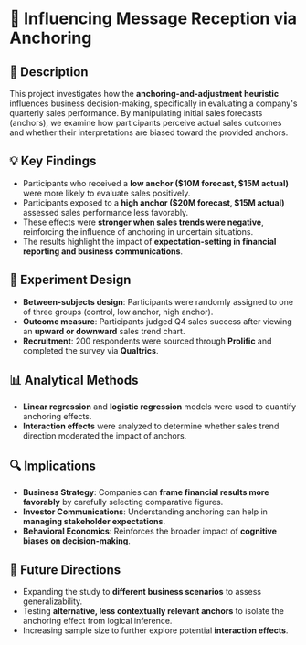 # 🏢 Influencing Message Reception via Anchoring

## 📝 Description  
This project investigates how the **anchoring-and-adjustment heuristic** influences business decision-making, specifically in evaluating a company's quarterly sales performance. By manipulating initial sales forecasts (anchors), we examine how participants perceive actual sales outcomes and whether their interpretations are biased toward the provided anchors.

## 💡 Key Findings  
- Participants who received a **low anchor ($10M forecast, $15M actual)** were more likely to evaluate sales positively.  
- Participants exposed to a **high anchor ($20M forecast, $15M actual)** assessed sales performance less favorably.  
- These effects were **stronger when sales trends were negative**, reinforcing the influence of anchoring in uncertain situations.  
- The results highlight the impact of **expectation-setting in financial reporting and business communications**.

## 🧪 Experiment Design  
- **Between-subjects design**: Participants were randomly assigned to one of three groups (control, low anchor, high anchor).  
- **Outcome measure**: Participants judged Q4 sales success after viewing an **upward or downward** sales trend chart.  
- **Recruitment**: 200 respondents were sourced through **Prolific** and completed the survey via **Qualtrics**.

## 📊 Analytical Methods  
- **Linear regression** and **logistic regression** models were used to quantify anchoring effects.  
- **Interaction effects** were analyzed to determine whether sales trend direction moderated the impact of anchors.  

## 🔍 Implications  
- **Business Strategy**: Companies can **frame financial results more favorably** by carefully selecting comparative figures.  
- **Investor Communications**: Understanding anchoring can help in **managing stakeholder expectations**.  
- **Behavioral Economics**: Reinforces the broader impact of **cognitive biases on decision-making**.

## 🚀 Future Directions  
- Expanding the study to **different business scenarios** to assess generalizability.  
- Testing **alternative, less contextually relevant anchors** to isolate the anchoring effect from logical inference.  
- Increasing sample size to further explore potential **interaction effects**.  
